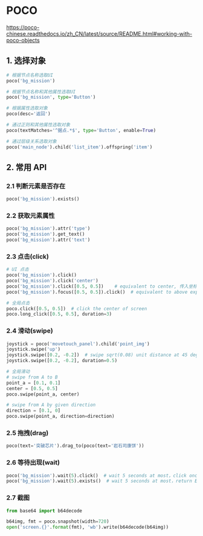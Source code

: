 # POCO 

https://poco-chinese.readthedocs.io/zh_CN/latest/source/README.html#working-with-poco-objects



## 1. 选择对象

~~~python
# 根据节点名称选取UI
poco('bg_mission')

# 根据节点名称和其他属性选取UI
poco('bg_mission', type='Button')

# 根据属性选取对象
poco(desc='返回')

# 通过正则和其他属性选取对象
poco(textMatches='^据点.*$', type='Button', enable=True)

# 通过层级关系选取对象
poco('main_node').child('list_item').offspring('item')
~~~



## 2. 常用 API

### 2.1 判断元素是否存在

~~~python
poco('bg_mission').exists()
~~~



### 2.2 获取元素属性

~~~python
poco('bg_mission').attr('type')  
poco('bg_mission').get_text()  
poco('bg_mission').attr('text')
~~~



### 2.3 点击(click)

~~~python
# UI 点击
poco('bg_mission').click()
poco('bg_mission').click('center')
poco('bg_mission').click([0.5, 0.5])    # equivalent to center, 传入坐标（锚点）
poco('bg_mission').focus([0.5, 0.5]).click()  # equivalent to above expression

# 全局点击
poco.click([0.5, 0.5])  # click the center of screen
poco.long_click([0.5, 0.5], duration=3)
~~~



### 2.4 滑动(swipe)

~~~python
joystick = poco('movetouch_panel').child('point_img')
joystick.swipe('up')
joystick.swipe([0.2, -0.2])  # swipe sqrt(0.08) unit distance at 45 degree angle up-and-right
joystick.swipe([0.2, -0.2], duration=0.5)

# 全局滑动
# swipe from A to B
point_a = [0.1, 0.1]
center = [0.5, 0.5]
poco.swipe(point_a, center)

# swipe from A by given direction
direction = [0.1, 0]
poco.swipe(point_a, direction=direction)
~~~



### 2.5 拖拽(drag)

~~~python
poco(text='突破芯片').drag_to(poco(text='岩石司康饼'))
~~~



### 2.6 等待出现(wait)

~~~python
poco('bg_mission').wait(5).click()  # wait 5 seconds at most，click once the object appears
poco('bg_mission').wait(5).exists()  # wait 5 seconds at most，return Exists or Not Exists
~~~





### 2.7 截图

~~~python
from base64 import b64decode

b64img, fmt = poco.snapshot(width=720)
open('screen.{}'.format(fmt), 'wb').write(b64decode(b64img))
~~~

